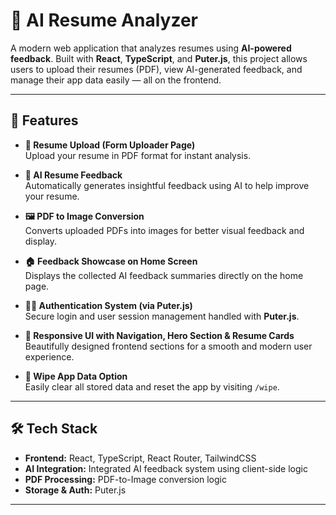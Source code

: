 # 🧠 AI Resume Analyzer

A modern web application that analyzes resumes using **AI-powered feedback**. Built with **React**, **TypeScript**, and **Puter.js**, this project allows users to upload their resumes (PDF), view AI-generated feedback, and manage their app data easily — all on the frontend.

---

## 🚀 Features

- **🧾 Resume Upload (Form Uploader Page)**  
  Upload your resume in PDF format for instant analysis.

- **🧠 AI Resume Feedback**  
  Automatically generates insightful feedback using AI to help improve your resume.

- **🖼️ PDF to Image Conversion**  
  Converts uploaded PDFs into images for better visual feedback and display.

- **🏠 Feedback Showcase on Home Screen**  
  Displays the collected AI feedback summaries directly on the home page.

- **🧑‍💻 Authentication System (via Puter.js)**  
  Secure login and user session management handled with **Puter.js**.

- **🧭 Responsive UI with Navigation, Hero Section & Resume Cards**  
  Beautifully designed frontend sections for a smooth and modern user experience.

- **🧹 Wipe App Data Option**  
  Easily clear all stored data and reset the app by visiting `/wipe`.

---

## 🛠️ Tech Stack

- **Frontend:** React, TypeScript, React Router, TailwindCSS  
- **AI Integration:** Integrated AI feedback system using client-side logic  
- **PDF Processing:** PDF-to-Image conversion logic  
- **Storage & Auth:** Puter.js  

---
